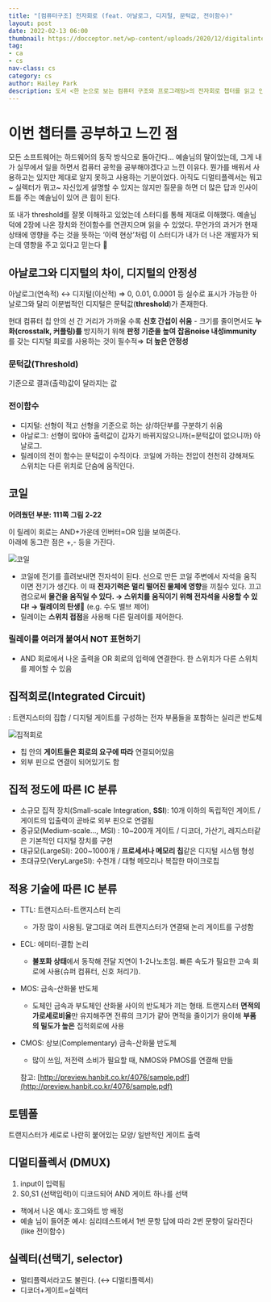 ```yaml
---
title: "[컴퓨터구조] 전자회로 (feat. 아날로그, 디지털, 문턱값, 전이함수)"
layout: post
date: 2022-02-13 06:00
thumbnail: https://docceptor.net/wp-content/uploads/2020/12/digitalintegratedcover_bw.jpg
tag:
- ca
- cs
nav-class: cs
category: cs
author: Hailey Park
description: 도서 <한 눈으로 보는 컴퓨터 구조와 프로그래밍>의 전자회로 챕터를 읽고 인상 깊었던 부분, 의문이 생긴 부분, 보완이 필요한 부분을 꼽아 나눈다.
---
```


# 이번 챕터를 공부하고 느낀 점
모든 소프트웨어는 하드웨어의 동작 방식으로 돌아간다... 예솔님의 말이었는데, 그게 내가 실무에서 일을 하면서 컴퓨터 공학을 공부해야겠다고 느낀 이유다. 뭔가를 배워서 사용하고는 있지만 제대로 알지 못하고 사용하는 기분이었다. 아직도 디멀티플렉서는 뭐고~ 실렉터가 뭐고~ 자신있게 설명할 수 있지는 않지만 질문을 하면 더 많은 답과 인사이트를 주는 예솔님이 있어 큰 힘이 된다.

또 내가 threshold를 잘못 이해하고 있었는데 스터디를 통해 제대로 이해했다. 예솔님 덕에 2장에 나온 장치와 전이함수를 연관지으며 읽을 수 있었다. 무언가의 과거가 현재 상태에 영향을 주는 것을 뜻하는 ‘이력 현상’처럼 이 스터디가 내가 더 나은 개발자가 되는데 영향을 주고 있다고 믿는다 🥰

## 아날로그와 디지털의 차이, 디지털의 안정성
아날로그(연속적) ↔ 디지털(이산적)
⇒ 0, 0.01, 0.0001 등 실수로 표시가 가능한 아날로그와 달리 이분법적인 디지털은 문턱값(**threshold**)가 존재한다.

현대 컴퓨터 칩 안의 선 간 거리가 가까울 수록 **신호 간섭이 쉬움** - 크기를 줄이면서도 **누화(crosstalk, 커플링)를** 방지하기 위해 **판정 기준을 높여** **잡음noise 내성immunity**를 갖는 디지털 회로를 사용하는 것이 필수적⇒ **더 높은 안정성** 

### 문턱값(Threshold)
기준으로 결과(출력)값이 달라지는 값


### 전이함수
- 디지털: 선형이 적고 선형을 기준으로 하는 상/하단부를 구분하기 쉬움
- 아날로그: 선형이 많아야 출력값이 갑자기 바뀌지않으니까(=문턱값이 없으니까) 아날로그.
- 릴레이의 전이 함수는 문턱값이 수직이다. 코일에 가하는 전압이 천천히 강해져도 스위치는 다른 위치로 단숨에 움직인다.


## 코일
**어려웠던 부분: 111쪽 그림 2-22**

이 릴레이 회로는 AND+가운데 인버터=OR 임을 보여준다.  
아래에 동그란 점은 +,- 등을 가진다.

![코일](https://blog.kakaocdn.net/dn/PYh15/btqAHI4jJKn/MO5GZTqxxQIYCP3oQVkgRk/img.png)

- 코일에 전기를 흘려보내면 전자석이 된다. 선으로 만든 코일 주변에서 자석을 움직이면 전기가 생긴다. 이 때 **전자기력은 멀리 떨어진 물체에 영향**을 끼칠수 있다. 끄고 켬으로써 **물건을 움직일 수 있다. → 스위치를 움직이기 위해 전자석을 사용할 수 있다! → 릴레이의 탄생🔌**
(e.g. 수도 밸브 제어)  
- 릴레이는 **스위치 접점**을 사용해 다른 릴레이를 제어한다.  

### 릴레이를 여러개 붙여서 NOT 표현하기
- AND 회로에서 나온 출력을 OR 회로의 입력에 연결한다. 한 스위치가 다른 스위치를 제어할 수 있음


## 집적회로(Integrated Circuit)
: 트랜지스터의 집합 / 디지털 게이트를 구성하는 전자 부품들을 포함하는 실리콘 반도체

![집적회로](https://docceptor.net/wp-content/uploads/2020/12/digitalintegratedcover_bw.jpg)

- 칩 안의 **게이트들은 회로의 요구에 따라** 연결되어있음
- 외부 핀으로 연결이 되어있기도 함

## 집적 정도에 따른 IC 분류

- 소규모 집적 장치(Small-scale Integration, **SSI**): 10개 이하의 독립적인 게이트 / 게이트의 입출력이 곧바로 외부 핀으로 연결됨
- 중규모(Medium-scale..., MSI) : 10~200개 게이트 / 디코더, 가산기, 레지스터같은 기본적인 디지털 장치를 구현
- 대규모(LargeSI): 200~1000개 / **프로세서나 메모리 칩**같은 디지털 시스템 형성
- 초대규모(VeryLargeSI): 수천개 / 대형 메모리나 복잡한 마이크로칩

## 적용 기술에 따른 IC 분류
- TTL: 트랜지스터-트랜지스터 논리
    - 가장 많이 사용됨. 말그대로 여러 트랜지스터가 연결돼 논리 게이트를 구성함
- ECL: 에미터-결합 논리
    - **불포화 상태**에서 동작해 전달 지연이 1-2나노초임. 빠른 속도가 필요한 고속 회로에 사용(슈퍼 컴퓨터, 신호 처리기).
- MOS: 금속-산화물 반도체
    - 도체인 금속과 부도체인 산화물 사이의 반도체가 끼는 형태. 트랜지스터 **면적의 가로세로비율**만 유지해주면 전류의 크기가 같아 면적을 줄이기가 용이해 **부품의 밀도가 높은** 집적회로에 사용
- CMOS: 상보(Complementary) 금속-산화물 반도체
    - 많이 쓰임, 저전력 소비가 필요할 때, NMOS와 PMOS를 연결해 만듦
    
    참고: [http://preview.hanbit.co.kr/4076/sample.pdf](http://preview.hanbit.co.kr/4076/sample.pdf)


## 토템폴
트랜지스터가 세로로 나란히 붙어있는 모양/ 일반적인 게이트 출력

## 디멀티플렉서 (DMUX)
1. input이 입력됨
2. S0,S1 (선택입력)이 디코드되어 AND 게이트 하나를 선택

- 책에서 나온 예시: 호그와트 방 배정
- 예솔 님이 들어준 예시: 심리테스트에서 1번 문항 답에 따라 2번 문항이 달라진다 (like 전이함수)

## 실렉터(선택기, selector)
- 멀티플렉서라고도 불린다. (↔ 디멀티플렉서)
- 디코더+게이트=실렉터
